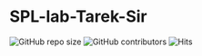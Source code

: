 # SPL-lab-Tarek-Sir
![GitHub repo size](https://img.shields.io/github/repo-size/tanviruman/SPL-ICS-Practice-problems-and-solutions)
![GitHub contributors](https://img.shields.io/github/contributors/tanviruman/SPL-ICS-Practice-problems-and-solutions)
![Hits](https://hits.seeyoufarm.com/api/count/incr/badge.svg?url=https://github.com/tanviruman/SPL-ICS-Practice-problems-and-solutions)
